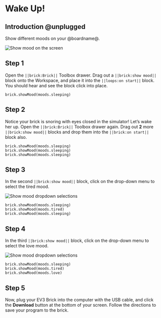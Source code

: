 # Wake Up!

## Introduction @unplugged

Show different moods on your @boardname@.

![Show mood on the screen](/static/tutorials/wake-up/show-mood.gif)

## Step 1

Open the ``||brick:Brick||`` Toolbox drawer. Drag out a ``||brick:show mood||`` block onto the Workspace, and place it into the ``||loops:on start||`` block. You should hear and see the block click into place. 

```blocks
brick.showMood(moods.sleeping)
```

## Step 2

Notice your brick is snoring with eyes closed in the simulator! Let’s wake her up. Open the ``||brick:Brick||`` Toolbox drawer again. Drag out **2** more ``||brick:show mood||`` blocks and drop them into the ``||brick:on start||`` block also.

```blocks
brick.showMood(moods.sleeping) 
brick.showMood(moods.sleeping) 
brick.showMood(moods.sleeping) 
```

## Step 3

In the second ``||brick:show mood||`` block, click on the drop-down menu to select the tired mood.
 
![Show mood dropdown selections](/static/tutorials/wake-up/show-mood-dropdown-1.png)

```blocks
brick.showMood(moods.sleeping) 
brick.showMood(moods.tired) 
brick.showMood(moods.sleeping) 
```

## Step 4

In the third ``||brick:show mood||`` block, click on the drop-down menu to select the love mood.  
 
![Show mood dropdown selections](/static/tutorials/wake-up/show-mood-dropdown-2.png)

```blocks
brick.showMood(moods.sleeping) 
brick.showMood(moods.tired) 
brick.showMood(moods.love)
```

## Step 5

Now, plug your EV3 Brick into the computer with the USB cable, and click the **Download** button at the bottom of your screen. Follow the directions to save your program to the brick.
 